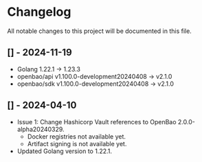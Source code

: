 # Changelog

All notable changes to this project will be documented in this file.

## [] - 2024-11-19
- Golang 1.22.1 -> 1.23.3
- openbao/api v1.100.0-development20240408 -> v2.1.0
- openbao/sdk v1.100.0-development20240408 -> v2.1.0


## [] - 2024-04-10
- Issue 1: Change Hashicorp Vault references to OpenBao 2.0.0-alpha20240329.
  - Docker registries not available yet.
  - Artifact signing is not available yet.
- Updated Golang version to 1.22.1.
